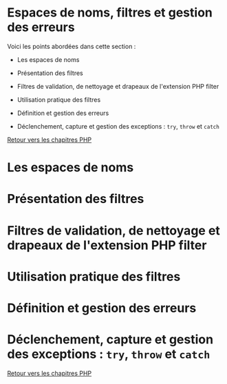 # Espaces de noms, filtres et gestion des erreurs

Voici les points abordées dans cette section : 

* Les espaces de noms 

* Présentation des filtres

* Filtres de validation, de nettoyage et drapeaux de l'extension PHP filter

* Utilisation pratique des filtres

* Définition et gestion des erreurs

* Déclenchement, capture et gestion des exceptions : `try`, `throw` et `catch`

[Retour vers les chapitres PHP](https://github.com/CalcagnoLoic/aide_memoire/blob/main/R%C3%A9pertoire/php.md)

# Les espaces de noms 

# Présentation des filtres

# Filtres de validation, de nettoyage et drapeaux de l'extension PHP filter

# Utilisation pratique des filtres

# Définition et gestion des erreurs

# Déclenchement, capture et gestion des exceptions : `try`, `throw` et `catch`

[Retour vers les chapitres PHP](https://github.com/CalcagnoLoic/aide_memoire/blob/main/R%C3%A9pertoire/php.md)